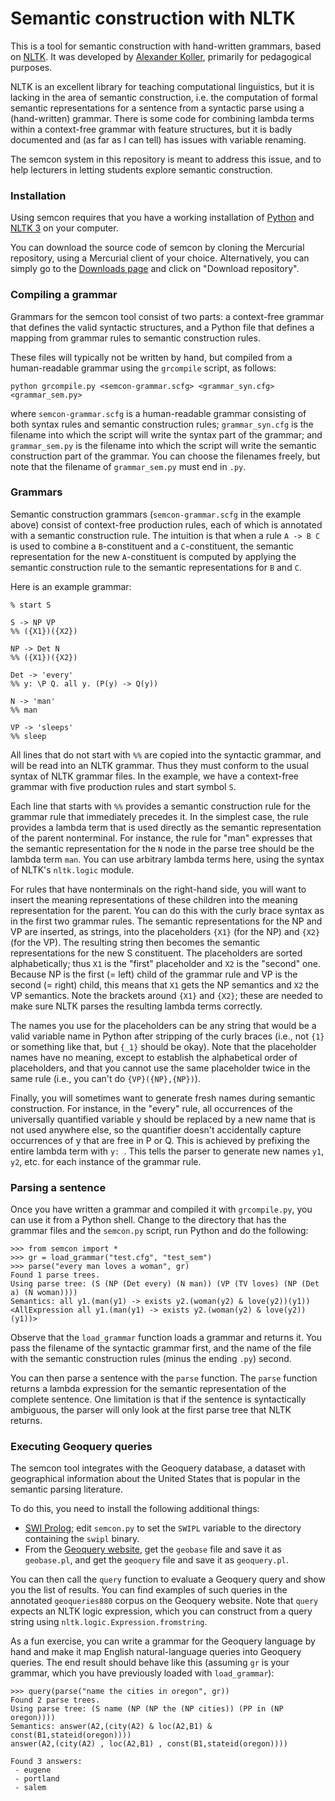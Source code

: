 # Semantic construction with NLTK #

This is a tool for semantic construction with hand-written
grammars, based on [NLTK](http://www.nltk.org). It was developed by
[Alexander Koller](http://www.ling.uni-potsdam.de/~koller), primarily
for pedagogical purposes.

NLTK is an excellent library for teaching computational linguistics,
but it is lacking in the area of semantic construction, i.e. the
computation of formal semantic representations for a sentence from a
syntactic parse using a (hand-written) grammar. There is some code for
combining lambda terms within a context-free grammar with feature
structures, but it is badly documented and (as far as I can tell) has
issues with variable renaming.

The semcon system in this repository is meant to address this issue,
and to help lecturers in letting students explore semantic
construction.


### Installation ###

Using semcon requires that you have a working installation of
[Python](http://www.python.org) and [NLTK 3](http://www.nltk.org) on
your computer.

You can download the source code of semcon by cloning the Mercurial
repository, using a Mercurial client of your choice. Alternatively,
you can simply go to the [Downloads page](https://bitbucket.org/tclup/semcon/downloads)
and click on "Download repository".


### Compiling a grammar ###

Grammars for the semcon tool consist of two parts: a context-free
grammar that defines the valid syntactic structures, and a Python file
that defines a mapping from grammar rules to semantic construction
rules.

These files will typically not be written by hand, but compiled from a
human-readable grammar using the `grcompile` script, as follows:

```
python grcompile.py <semcon-grammar.scfg> <grammar_syn.cfg> <grammar_sem.py>
```

where `semcon-grammar.scfg` is a human-readable grammar consisting of
both syntax rules and semantic construction rules; `grammar_syn.cfg`
is the filename into which the script will write the syntax part of
the grammar; and `grammar_sem.py` is the filename into which the
script will write the semantic construction part of the grammar. You
can choose the filenames freely, but note that the filename of
`grammar_sem.py` must end in `.py`.


### Grammars ###

Semantic construction grammars (`semcon-grammar.scfg` in the example
above) consist of context-free production rules, each of which is
annotated with a semantic construction rule. The intuition is that
when a rule `A -> B C` is used to combine a `B`-constituent and a
`C`-constituent, the semantic representation for the new
`A`-constituent is computed by applying the semantic construction rule
to the semantic representations for `B` and `C`.

Here is an example grammar:

```
% start S

S -> NP VP
%% ({X1})({X2})

NP -> Det N
%% ({X1})({X2})

Det -> 'every'
%% y: \P Q. all y. (P(y) -> Q(y))

N -> 'man'
%% man

VP -> 'sleeps'
%% sleep
```

All lines that do not start with `%%` are copied into the syntactic
grammar, and will be read into an NLTK grammar. Thus they must conform
to the usual syntax of NLTK grammar files. In the example, we have a
context-free grammar with five production rules and start symbol `S`.

Each line that starts with `%%` provides a semantic construction rule
for the grammar rule that immediately precedes it. In the simplest
case, the rule provides a lambda term that is used directly as the
semantic representation of the parent nonterminal. For instance, the
rule for "man" expresses that the semantic representation for the `N`
node in the parse tree should be the lambda term `man`. You can use
arbitrary lambda terms here, using the syntax of NLTK's `nltk.logic`
module.

For rules that have nonterminals on the right-hand side, you will want
to insert the meaning representations of these children into the
meaning representation for the parent. You can do this with the curly
brace syntax as in the first two grammar rules. The semantic
representations for the NP and VP are inserted, as strings, into the
placeholders `{X1}` (for the NP) and `{X2}` (for the VP). The
resulting string then becomes the semantic representations for the new
S constituent. The placeholders are sorted alphabetically; thus `X1`
is the "first" placeholder and `X2` is the "second" one. Because NP is
the first (= left) child of the grammar rule and VP is the second (=
right) child, this means that `X1` gets the NP semantics and `X2` the
VP semantics. Note the brackets around `{X1}` and `{X2}`; these are
needed to make sure NLTK parses the resulting lambda terms correctly.

The names you use for the placeholders can be any string that would be
a valid variable name in Python after stripping of the curly braces
(i.e., not `{1}` or something like that, but `{_1}` should be
okay). Note that the placeholder names have no meaning, except to
establish the alphabetical order of placeholders, and that you cannot
use the same placeholder twice in the same rule (i.e., you can't do
`{VP}({NP},{NP})`).

Finally, you will sometimes want to generate fresh names during
semantic construction. For instance, in the "every" rule, all
occurrences of the universally quantified variable y should be
replaced by a new name that is not used anywhere else, so the
quantifier doesn't accidentally capture occurrences of y that are free
in P or Q. This is achieved by prefixing the entire lambda term with
`y: `. This tells the parser to generate new names `y1`, `y2`,
etc. for each instance of the grammar rule.




### Parsing a sentence ###

Once you have written a grammar and compiled it with `grcompile.py`,
you can use it from a Python shell. Change to the directory that has
the grammar files and the `semcon.py` script, run Python and do the
following:

```
>>> from semcon import *
>>> gr = load_grammar("test.cfg", "test_sem")
>>> parse("every man loves a woman", gr)
Found 1 parse trees.
Using parse tree: (S (NP (Det every) (N man)) (VP (TV loves) (NP (Det a) (N woman))))
Semantics: all y1.(man(y1) -> exists y2.(woman(y2) & love(y2))(y1))
<AllExpression all y1.(man(y1) -> exists y2.(woman(y2) & love(y2))(y1))>
```

Observe that the `load_grammar` function loads a grammar and returns
it. You pass the filename of the syntactic grammar first, and the name
of the file with the semantic construction rules (minus the ending
`.py`) second.

You can then parse a sentence with the `parse` function. The `parse`
function returns a lambda expression for the semantic representation
of the complete sentence. One limitation is that if the sentence is
syntactically ambiguous, the parser will only look at the first parse
tree that NLTK returns.


### Executing Geoquery queries ###

The semcon tool integrates with the Geoquery database, a dataset with
geographical information about the United States that is popular in
the semantic parsing literature.

To do this, you need to install the following additional things:

 * [SWI Prolog](http://www.swi-prolog.org/Download.html); edit
   `semcon.py` to set the `SWIPL` variable to the directory containing
   the `swipl` binary.
 * From the
   [Geoquery website](https://www.cs.utexas.edu/users/ml/nldata/geoquery.html),
   get the `geobase` file and save it as `geobase.pl`, and get the
   `geoquery` file and save it as `geoquery.pl`.

You can then call the `query` function to evaluate a Geoquery query
and show you the list of results. You can find examples of such
queries in the annotated `geoqueries880` corpus on the Geoquery
website. Note that `query` expects an NLTK logic expression, which you
can construct from a query string using `nltk.logic.Expression.fromstring`.

As a fun exercise, you can write a grammar for the Geoquery language
by hand and make it map English natural-language queries into Geoquery
queries. The end result should behave like this (assuming `gr` is your
grammar, which you have previously loaded with `load_grammar`):

```
>>> query(parse("name the cities in oregon", gr))
Found 2 parse trees.
Using parse tree: (S name (NP (NP the (NP cities)) (PP in (NP oregon))))
Semantics: answer(A2,(city(A2) & loc(A2,B1) & const(B1,stateid(oregon))))
answer(A2,(city(A2) , loc(A2,B1) , const(B1,stateid(oregon))))

Found 3 answers:
 - eugene
 - portland
 - salem
```